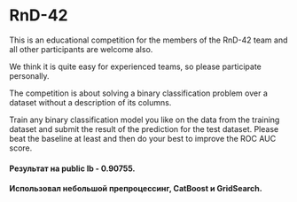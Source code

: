 # RnD-42
This is an educational competition for the members of the RnD-42 team and all other participants are welcome also.

We think it is quite easy for experienced teams, so please participate personally.

The competition is about solving a binary classification problem over a dataset without a description of its columns.

Train any binary classification model you like on the data from the training dataset and submit the result of the prediction for the test dataset. Please beat the baseline at least and then do your best to improve the ROC AUC score.

#### Результат на public lb - 0.90755.
#### Использовал небольшой препроцессинг, CatBoost и GridSearch.
